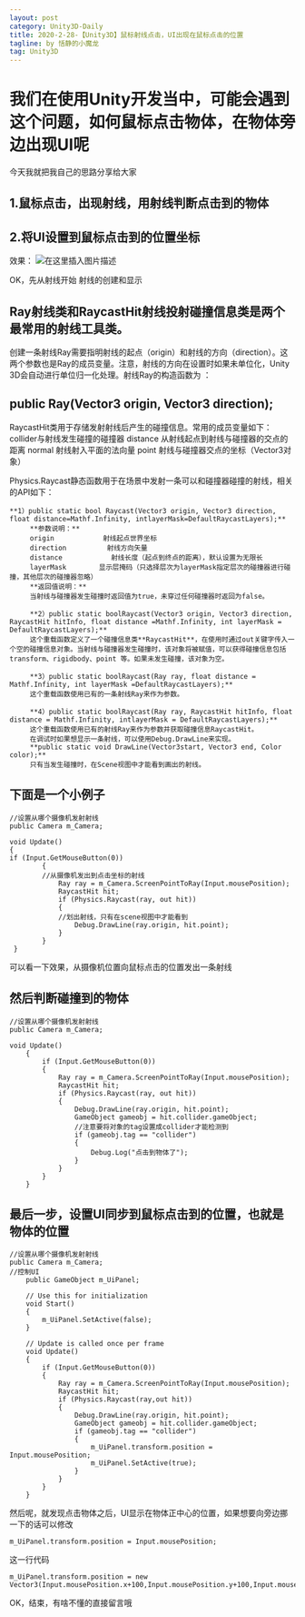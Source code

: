 ```yaml
---
layout: post
category: Unity3D-Daily
title: 2020-2-28-【Unity3D】鼠标射线点击，UI出现在鼠标点击的位置
tagline: by 恬静的小魔龙
tag: Unity3D
---
```


<h1>我们在使用Unity开发当中，可能会遇到这个问题，如何鼠标点击物体，在物体旁边出现UI呢</h1>
今天我就把我自己的思路分享给大家
<h2>1.鼠标点击，出现射线，用射线判断点击到的物体</h2>
<h2>2.将UI设置到鼠标点击到的位置坐标</h2>

效果：
![在这里插入图片描述](https://img-blog.csdnimg.cn/20190520151058212.gif)

OK，先从射线开始
射线的创建和显示

<h2>Ray射线类和RaycastHit射线投射碰撞信息类是两个最常用的射线工具类。</h2>

创建一条射线Ray需要指明射线的起点（origin）和射线的方向（direction）。这两个参数也是Ray的成员变量。注意，射线的方向在设置时如果未单位化，Unity 3D会自动进行单位归一化处理。射线Ray的构造函数为 ：
<h2>public Ray(Vector3 origin, Vector3 direction);</h2>

RaycastHit类用于存储发射射线后产生的碰撞信息。常用的成员变量如下：collider与射线发生碰撞的碰撞器
distance 从射线起点到射线与碰撞器的交点的距离
normal 射线射入平面的法向量
point 射线与碰撞器交点的坐标（Vector3对象）

Physics.Raycast静态函数用于在场景中发射一条可以和碰撞器碰撞的射线，相关的API如下：

```
**1）public static bool Raycast(Vector3 origin, Vector3 direction, float distance=Mathf.Infinity, intlayerMask=DefaultRaycastLayers);**
     **参数说明：**
     origin            射线起点世界坐标
     direction          射线方向矢量
     distance            射线长度（起点到终点的距离），默认设置为无限长
     layerMask        显示层掩码（只选择层次为layerMask指定层次的碰撞器进行碰撞，其他层次的碰撞器忽略）
     **返回值说明：**
     当射线与碰撞器发生碰撞时返回值为true，未穿过任何碰撞器时返回为false。

     **2）public static boolRaycast(Vector3 origin, Vector3 direction, RaycastHit hitInfo, float distance =Mathf.Infinity, int layerMask = DefaultRaycastLayers);**
     这个重载函数定义了一个碰撞信息类**RaycastHit**，在使用时通过out关键字传入一个空的碰撞信息对象。当射线与碰撞器发生碰撞时，该对象将被赋值，可以获得碰撞信息包括transform、rigidbody、point 等。如果未发生碰撞，该对象为空。

     **3）public static boolRaycast(Ray ray, float distance = Mathf.Infinity, int layerMask =DefaultRaycastLayers);**
     这个重载函数使用已有的一条射线Ray来作为参数。

     **4）public static boolRaycast(Ray ray, RaycastHit hitInfo, float distance = Mathf.Infinity, intlayerMask = DefaultRaycastLayers);**
     这个重载函数使用已有的射线Ray来作为参数并获取碰撞信息RaycastHit。
     在调试时如果想显示一条射线，可以使用Debug.DrawLine来实现。
     **public static void DrawLine(Vector3start, Vector3 end, Color color);**
     只有当发生碰撞时，在Scene视图中才能看到画出的射线。

```
<h2>下面是一个小例子</h2>

```
//设置从哪个摄像机发射射线
public Camera m_Camera;

void Update()
{
if (Input.GetMouseButton(0))
        {
        //从摄像机发出到点击坐标的射线
            Ray ray = m_Camera.ScreenPointToRay(Input.mousePosition);
            RaycastHit hit;
            if (Physics.Raycast(ray, out hit))
            {
            //划出射线，只有在scene视图中才能看到
                Debug.DrawLine(ray.origin, hit.point);
            }
        }
 }
```
可以看一下效果，从摄像机位置向鼠标点击的位置发出一条射线

<h2>然后判断碰撞到的物体</h2>

```
//设置从哪个摄像机发射射线
public Camera m_Camera;

void Update()
    {
        if (Input.GetMouseButton(0))
        {
            Ray ray = m_Camera.ScreenPointToRay(Input.mousePosition);
            RaycastHit hit;
            if (Physics.Raycast(ray, out hit))
            {
                Debug.DrawLine(ray.origin, hit.point);
                GameObject gameobj = hit.collider.gameObject;
                //注意要将对象的tag设置成collider才能检测到
                if (gameobj.tag == "collider")
                {
                    Debug.Log("点击到物体了");
                }
            }
        }
    }
```
<h2>最后一步，设置UI同步到鼠标点击到的位置，也就是物体的位置</h2>

```
//设置从哪个摄像机发射射线
public Camera m_Camera;
//控制UI
    public GameObject m_UiPanel;

    // Use this for initialization
    void Start()
    {
        m_UiPanel.SetActive(false);
    }

    // Update is called once per frame
    void Update()
    {
        if (Input.GetMouseButton(0))
        {
            Ray ray = m_Camera.ScreenPointToRay(Input.mousePosition);
            RaycastHit hit;
            if (Physics.Raycast(ray,out hit))
            {
                Debug.DrawLine(ray.origin, hit.point);
                GameObject gameobj = hit.collider.gameObject;
                if (gameobj.tag == "collider")
                {
                    m_UiPanel.transform.position = Input.mousePosition;
                    m_UiPanel.SetActive(true);
                }
            }
        }
    }
```
然后呢，就发现点击物体之后，UI显示在物体正中心的位置，如果想要向旁边挪一下的话可以修改

```
m_UiPanel.transform.position = Input.mousePosition;
```
这一行代码

```
m_UiPanel.transform.position = new Vector3(Input.mousePosition.x+100,Input.mousePosition.y+100,Input.mousePosition.z);
```
OK，结束，有啥不懂的直接留言哦
